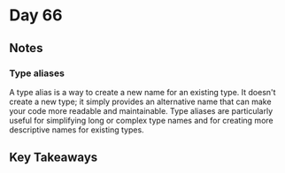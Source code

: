 # Day 66

## Notes

### Type aliases

 A type alias is a way to create a new name for an existing type. It doesn't create a new type; it simply provides an alternative name that can make your code more readable and maintainable. Type aliases are particularly useful for simplifying long or complex type names and for creating more descriptive names for existing types.

## Key Takeaways
